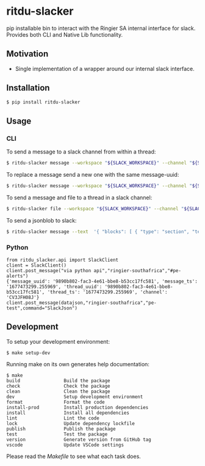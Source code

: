 # ritdu-slacker
pip installable bin to interact with the Ringier SA internal interface for slack.
Provides both CLI and Native Lib functionality.

## Motivation
- Single implementation of a wrapper around our internal slack interface.

## Installation
```bash
$ pip install ritdu-slacker
```

## Usage

### CLI
To send a message to a slack channel from within a thread:
```bash
$ ritdu-slacker message --workspace "${SLACK_WORKSPACE}" --channel "${SLACK_CHANNEL//#}" --text "Update in progress" --thread-uuid "${thread_uuid}" --thread-broadcast
```

To replace a message send a new one with the same message-uuid:
```bash
$ ritdu-slacker message --workspace "${SLACK_WORKSPACE}" --channel "${SLACK_CHANNEL//#}" --text "Update complete!" --message-uuid "${message_uuid}"
```

To send a message and file to a thread in a slack channel:
```bash
$ ritdu-slacker file --workspace "${SLACK_WORKSPACE}" --channel "${SLACK_CHANNEL//#}" --text "Oops!" --file "/tmp/errorlog.txt" --thread-uuid "${thread_uuid}"
```
To send a jsonblob to slack:
```bash
$ ritdu-slacker message --text  '{ "blocks": [ { "type": "section", "text": { "type": "mrkdwn", "text": "Hello, Assistant to the Regional Manager Dwight! *Michael Scott* wants to know where youd like to take the Paper Company investors to dinner tonight.\n\n *Please select a restaurant:*" } }, { "type": "divider" }, { "type": "section", "text": { "type": "mrkdwn", "text": "*Farmhouse aThai Cuisine*\n:star::star::star::star: 1528 reviews\n They do have some vegan options, like the roti and curry, plus they have a ton of salad stuff and noodles can be ordered without meat!! They have something for everyone here" }, "accessory": { "type": "image", "image_url": "https://s3-media3.fl.yelpcdn.com/bphoto/c7ed05m9lC2EmA3Aruue7A/o.jpg", "alt_text": "alt text for image" } }, { "type": "section", "text": { "type": "mrkdwn", "text": "*Kin Khao*\n:star::star::star::star: 1638 reviews\n The sticky rice also goes wonderfully with the caramelized pork belly, which is absolutely melt-in-your-mouth and so soft." }, "accessory": { "type": "image", "image_url": "https://s3-media2.fl.yelpcdn.com/bphoto/korel-1YjNtFtJlMTaC26A/o.jpg", "alt_text": "alt text for image" } }, { "type": "section", "text": { "type": "mrkdwn", "text": "*Ler Ros*\n:star::star::star::star: 2082 reviews\n I would really recommend the  Yum Koh Moo Yang - Spicy lime dressing and roasted quick marinated pork shoulder, basil leaves, chili & rice powder." }, "accessory": { "type": "image", "image_url": "https://s3-media2.fl.yelpcdn.com/bphoto/DawwNigKJ2ckPeDeDM7jAg/o.jpg", "alt_text": "alt text for image" } }, { "type": "divider" } ] }' --command 'SlackJson' --workspace "ringier-southafrica" --channel "pe-test"
```

### Python

```
from ritdu_slacker.api import SlackClient
client = SlackClient()
client.post_message("via python api","ringier-southafrica","#pe-alerts")
{'message_uuid': '9890b802-fac3-4e61-bbe8-b53cc17fc581', 'message_ts': '1677473299.255969', 'thread_uuid': '9890b802-fac3-4e61-bbe8-b53cc17fc581', 'thread_ts': '1677473299.255969', 'channel': 'CV3JFH08J'}
client.post_message(datajson,"ringier-southafrica","pe-test",command="SlackJson")
```

## Development

To setup your development environment:

```
$ make setup-dev
```

Running make on its own generates help documentation:

```
$ make
build                Build the package
check                Check the package
clean                Clean the package
dev                  Setup development environment
format               Format the code
install-prod         Install production dependencies
install              Install all dependencies
lint                 Lint the code
lock                 Update dependency lockfile
publish              Publish the package
test                 Test the package
version              Generate version from GitHub tag
vscode               Update VSCode settings
```

Please read the _Makefile_ to see what each task does.
